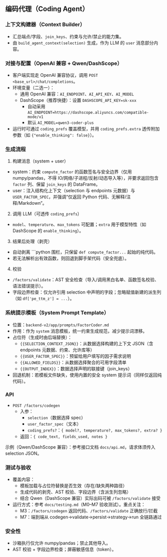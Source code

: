 ## 编码代理（Coding Agent）

### 上下文构建器（Context Builder）
- 汇总端点/字段、`join_keys`、约束与允许/禁止的能力集。
- 由 `build_agent_context(selection)` 生成，作为 LLM 的 `user` 消息部分内容。

### 对接与配置（OpenAI 兼容 + Qwen/DashScope）
- 客户端实现走 OpenAI 兼容协议，调用 `POST <base_url>/chat/completions`。
- 环境变量（二选一）：
  - 通用 OpenAI 兼容：`AI_ENDPOINT`、`AI_API_KEY`、`AI_MODEL`
  - DashScope（推荐快捷）：设置 `DASHSCOPE_API_KEY=sk-xxx`
    - 自动采用 `AI_ENDPOINT=https://dashscope.aliyuncs.com/compatible-mode/v1`
    - 默认 `AI_MODEL=qwen3-coder-plus`
- 运行时可通过 `coding_prefs` 覆盖模型，并用 `coding_prefs.extra` 透传附加参数（如 `{"enable_thinking": false}`）。

### 生成流程
1) 构建消息（system + user）
- system：约束 `compute_factor` 的函数签名与安全边界（仅用 numpy/pandas，不得 IO/网络/子进程/反射/动态导入等），并要求返回包含 `factor` 列、保留 `join_keys` 的 DataFrame。
- user：注入结构化上下文（selection 与 endpoints 元数据）与 `USER_FACTOR_SPEC`，并强调“仅返回 Python 代码、无解释/注释/Markdown”。

2) 调用 LLM（可透传 `coding_prefs`）
- `model`、`temperature`、`max_tokens` 可配置；`extra` 用于模型特性（如 DashScope 的 `enable_thinking`）。

3) 结果后处理（剥壳）
- 自动剥离 ```python 围栏，只保留 `def compute_factor...` 起始的纯代码。
- 若无法解析出有效函数，则回退到脚手架代码（安全兜底）。

4) 校验
- `/factors/validate`：AST 安全检查（导入/调用黑白名单、函数签名校验、语法错误提示）。
- 字段边界检查：仅允许引用 selection 中声明的字段；忽略赋值新建的派生列（如 `df['pe_ttm_z'] = ...`）。

### 系统提示模板（System Prompt Template）
- 位置：`backend-v2/app/prompts/FactorCoder.md`
- 作用：作为 `system` 消息模板，统一约束生成规范，减少提示词漂移。
- 占位符（生成时由后端替换）：
  - `{{SELECTION_CONTEXT_JSON}}`：从数据选择构建的上下文 JSON（含 endpoints 元数据、约束、允许库等）
  - `{{USER_FACTOR_SPEC}}`：预留给用户填写的因子需求说明
  - `{{ALLOWED_FIELDS}}`：从数据选择聚合的可用字段清单
  - `{{OUTPUT_INDEX}}`：数据选择声明的联接键（join_keys）
- 回退机制：若模板文件缺失，使用内置的安全 system 提示词（同样仅返回纯代码）。

### API
- `POST /factors/codegen`
  - 入参：
    - `selection`（数据选择 spec）
    - `user_factor_spec`（文本）
    - `coding_prefs?`：`{ model?, temperature?, max_tokens?, extra? }`
  - 返回：`{ code_text, fields_used, notes }`

示例（Qwen/DashScope 兼容）：参考接口文档 `docs/api.md`，请求体须传入 selection JSON。

### 测试与验收
- 覆盖内容：
  - 模板加载与占位符替换是否生效（存在/缺失两种路径）
  - 生成代码的剥壳、AST 校验、字段边界（含派生列忽略）
  - 结合 Qwen（DashScope 兼容）实际出码可被 `/factors/validate` 接受
- 运行方式：参考 `docs/testing.md`（M0–M7 验收测试）。重点关注：
  - M3：`/factors/codegen` 返回代码、`/factors/validate` 正确放行/拦截
  - M7：端到端从 codegen→validate→persist→strategy→run 全链路通过

### 安全性
- 沙箱执行仅允许 numpy/pandas；禁止其他导入。
- AST 校验 + 字段边界检查；屏蔽敏感信息（token）。
